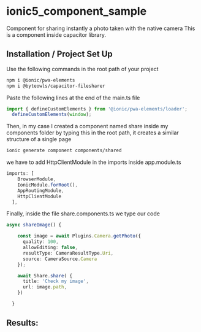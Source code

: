 # ionic5_component_sample
Component for sharing instantly a photo taken with the native camera
This is a component inside capacitor library.

## Installation / Project Set Up

Use the following commands in the root path of your project

```bash
npm i @ionic/pwa-elements
npm i @byteowls/capacitor-filesharer
```

Paste the following lines at the end of the main.ts file

```ts
import { defineCustomElements } from '@ionic/pwa-elements/loader';
  defineCustomElements(window);
```

Then, in my case I created a component named share inside my components folder by typing this in the root path, it creates 
a similar structure of a single page

```bash
ionic generate component components/shared
```

we have to add HttpClientModule in the imports inside app.module.ts

```ts
imports: [
    BrowserModule,
    IonicModule.forRoot(),
    AppRoutingModule,
    HttpClientModule
  ],
```
Finally, inside the file share.components.ts we type our code

```ts
async shareImage() {

    const image = await Plugins.Camera.getPhoto({
      quality: 100,
      allowEditing: false,
      resultType: CameraResultType.Uri,
      source: CameraSource.Camera
    });

    await Share.share( {
      title: 'Check my image',
      url: image.path,
    })

  }
```


## Results: 
